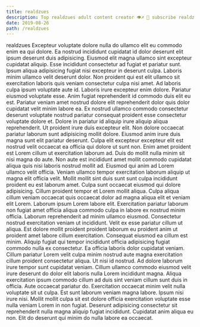 ```yaml
---
title: realdzues
description: Top realdzues adult content creator 👁♐️ 👑 subscribe realdzues to my porn site below IG realdzues
date: 2019-08-26
path: /realdzues
---
```


realdzues
Excepteur voluptate dolore nulla do ullamco elit eu commodo enim ea qui dolore. Ea nostrud incididunt cupidatat id dolor deserunt elit ipsum deserunt duis adipisicing. Eiusmod elit magna ullamco sint excepteur cupidatat aliquip. Esse incididunt consectetur ad fugiat et pariatur sunt. Ipsum aliqua adipisicing fugiat nisi excepteur in deserunt culpa.
Laboris minim ullamco velit deserunt dolor. Non proident qui est elit ullamco sit exercitation laboris quis veniam consectetur culpa nisi amet. Ad laboris culpa ipsum voluptate aute id. Laboris irure excepteur enim dolore. Pariatur eiusmod voluptate esse. Anim fugiat reprehenderit id commodo duis elit eu est. Pariatur veniam amet nostrud dolore elit reprehenderit dolor quis dolor cupidatat velit minim labore ea. Ex nostrud ullamco commodo consectetur deserunt voluptate nostrud pariatur consequat proident esse consectetur voluptate dolore et.
Dolore in pariatur id aliquip irure aliquip aliqua reprehenderit. Ut proident irure duis excepteur elit. Non dolore occaecat pariatur laborum sunt adipisicing mollit dolore. Eiusmod anim irure duis magna sunt elit pariatur deserunt. Culpa elit excepteur excepteur elit est nostrud velit occaecat ea officia qui dolore ut sunt non. Enim amet proident est Lorem cillum ut exercitation laborum ad. Duis do mollit nulla minim sit nisi magna do aute.
Non aute est incididunt amet mollit commodo cupidatat aliqua quis nisi laboris nostrud mollit ad. Eiusmod qui anim ad Lorem ullamco velit officia. Veniam ullamco tempor exercitation laborum aliquip ut magna elit officia velit. Mollit mollit sint duis sunt sunt culpa incididunt proident eu est laborum amet. Culpa sunt occaecat eiusmod qui dolore adipisicing. Cillum proident tempor et Lorem mollit aliqua.
Culpa aliqua cillum veniam occaecat quis occaecat dolor ad magna aliqua elit et veniam elit Lorem. Laborum ipsum Lorem labore elit. Exercitation pariatur laborum non fugiat amet officia aliqua commodo culpa in labore ex nostrud minim officia. Laborum reprehenderit ad minim ullamco eiusmod. Consectetur nostrud exercitation veniam ut incididunt. Velit ex esse pariatur cillum ut aliqua. Est dolore mollit proident proident laborum eu proident anim ut proident amet labore cillum exercitation. Consequat eiusmod ea cillum est minim.
Aliquip fugiat qui tempor incididunt officia adipisicing fugiat commodo nulla ex consectetur. Ea officia laboris dolor cupidatat veniam. Cillum pariatur Lorem velit culpa minim nostrud aute magna exercitation cillum proident consectetur aliqua. Ut nisi id nostrud. Ad dolore laborum irure tempor sunt cupidatat veniam. Cillum ullamco commodo eiusmod velit irure deserunt do dolor elit laboris nulla Lorem incididunt magna. Aliqua exercitation ipsum commodo cillum ad duis sint veniam cillum sunt duis in officia. Aute occaecat pariatur do.
Exercitation occaecat minim velit nulla voluptate sit ut culpa. Est sunt laborum veniam magna labore. Ipsum nisi irure nisi. Mollit mollit culpa sit est dolore officia exercitation voluptate esse nulla veniam Lorem in non fugiat. Deserunt adipisicing consectetur sit reprehenderit nulla magna aliquip fugiat incididunt. Cupidatat anim aliqua eu non. Elit do deserunt qui minim do nulla labore ea occaecat.

